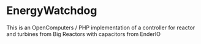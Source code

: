 # EnergyWatchdog
This is an OpenComputers / PHP implementation of a controller for reactor and turbines from Big Reactors with capacitors from EnderIO

